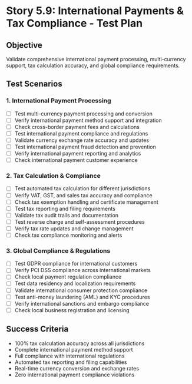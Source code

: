 # Story 5.9: International Payments & Tax Compliance - Test Plan

## Objective
Validate comprehensive international payment processing, multi-currency support, tax calculation accuracy, and global compliance requirements.

## Test Scenarios

### 1. International Payment Processing
- [ ] Test multi-currency payment processing and conversion
- [ ] Verify international payment method support and integration
- [ ] Check cross-border payment fees and calculations
- [ ] Test international payment compliance and regulations
- [ ] Validate currency exchange rate accuracy and updates
- [ ] Test international payment fraud detection and prevention
- [ ] Verify international payment reporting and analytics
- [ ] Check international payment customer experience

### 2. Tax Calculation & Compliance
- [ ] Test automated tax calculation for different jurisdictions
- [ ] Verify VAT, GST, and sales tax accuracy and compliance
- [ ] Check tax exemption handling and certificate management
- [ ] Test tax reporting and filing requirements
- [ ] Validate tax audit trails and documentation
- [ ] Test reverse charge and self-assessment procedures
- [ ] Verify tax rate updates and change management
- [ ] Check tax compliance monitoring and alerts

### 3. Global Compliance & Regulations
- [ ] Test GDPR compliance for international customers
- [ ] Verify PCI DSS compliance across international markets
- [ ] Check local payment regulation compliance
- [ ] Test data residency and localization requirements
- [ ] Validate international consumer protection compliance
- [ ] Test anti-money laundering (AML) and KYC procedures
- [ ] Verify international sanctions and embargo compliance
- [ ] Check local business registration and licensing

## Success Criteria
- 100% tax calculation accuracy across all jurisdictions
- Complete international payment method support
- Full compliance with international regulations
- Automated tax reporting and filing capabilities
- Real-time currency conversion and exchange rates
- Zero international payment compliance violations